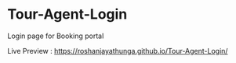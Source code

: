 # Tour-Agent-Login
Login page for Booking portal

Live Preview : https://roshanjayathunga.github.io/Tour-Agent-Login/
